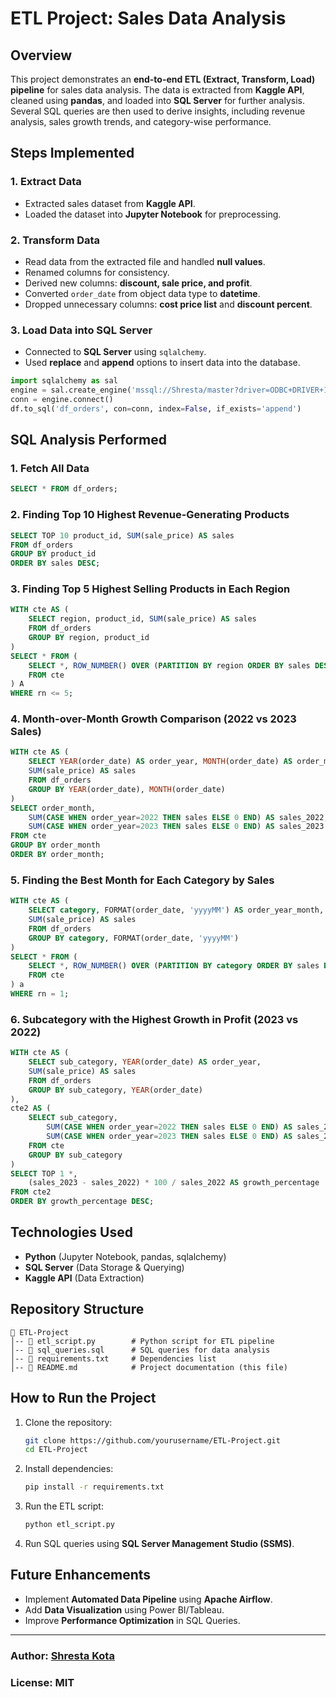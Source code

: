 # ETL Project: Sales Data Analysis

## Overview
This project demonstrates an **end-to-end ETL (Extract, Transform, Load) pipeline** for sales data analysis. The data is extracted from **Kaggle API**, cleaned using **pandas**, and loaded into **SQL Server** for further analysis. Several SQL queries are then used to derive insights, including revenue analysis, sales growth trends, and category-wise performance.

## Steps Implemented

### 1. **Extract Data**
- Extracted sales dataset from **Kaggle API**.
- Loaded the dataset into **Jupyter Notebook** for preprocessing.

### 2. **Transform Data**
- Read data from the extracted file and handled **null values**.
- Renamed columns for consistency.
- Derived new columns: **discount, sale price, and profit**.
- Converted `order_date` from object data type to **datetime**.
- Dropped unnecessary columns: **cost price list** and **discount percent**.

### 3. **Load Data into SQL Server**
- Connected to **SQL Server** using `sqlalchemy`.
- Used **replace** and **append** options to insert data into the database.

```python
import sqlalchemy as sal
engine = sal.create_engine('mssql://Shresta/master?driver=ODBC+DRIVER+17+FOR+SQL+SERVER')
conn = engine.connect()
df.to_sql('df_orders', con=conn, index=False, if_exists='append')
```

## SQL Analysis Performed

### **1. Fetch All Data**
```sql
SELECT * FROM df_orders;
```

### **2. Finding Top 10 Highest Revenue-Generating Products**
```sql
SELECT TOP 10 product_id, SUM(sale_price) AS sales
FROM df_orders
GROUP BY product_id
ORDER BY sales DESC;
```

### **3. Finding Top 5 Highest Selling Products in Each Region**
```sql
WITH cte AS (
    SELECT region, product_id, SUM(sale_price) AS sales
    FROM df_orders
    GROUP BY region, product_id
)
SELECT * FROM (
    SELECT *, ROW_NUMBER() OVER (PARTITION BY region ORDER BY sales DESC) AS rn
    FROM cte
) A
WHERE rn <= 5;
```

### **4. Month-over-Month Growth Comparison (2022 vs 2023 Sales)**
```sql
WITH cte AS (
    SELECT YEAR(order_date) AS order_year, MONTH(order_date) AS order_month,
    SUM(sale_price) AS sales
    FROM df_orders
    GROUP BY YEAR(order_date), MONTH(order_date)
)
SELECT order_month,
    SUM(CASE WHEN order_year=2022 THEN sales ELSE 0 END) AS sales_2022,
    SUM(CASE WHEN order_year=2023 THEN sales ELSE 0 END) AS sales_2023
FROM cte
GROUP BY order_month
ORDER BY order_month;
```

### **5. Finding the Best Month for Each Category by Sales**
```sql
WITH cte AS (
    SELECT category, FORMAT(order_date, 'yyyyMM') AS order_year_month,
    SUM(sale_price) AS sales
    FROM df_orders
    GROUP BY category, FORMAT(order_date, 'yyyyMM')
)
SELECT * FROM (
    SELECT *, ROW_NUMBER() OVER (PARTITION BY category ORDER BY sales DESC) AS rn
    FROM cte
) a
WHERE rn = 1;
```

### **6. Subcategory with the Highest Growth in Profit (2023 vs 2022)**
```sql
WITH cte AS (
    SELECT sub_category, YEAR(order_date) AS order_year,
    SUM(sale_price) AS sales
    FROM df_orders
    GROUP BY sub_category, YEAR(order_date)
),
cte2 AS (
    SELECT sub_category,
        SUM(CASE WHEN order_year=2022 THEN sales ELSE 0 END) AS sales_2022,
        SUM(CASE WHEN order_year=2023 THEN sales ELSE 0 END) AS sales_2023
    FROM cte
    GROUP BY sub_category
)
SELECT TOP 1 *,
    (sales_2023 - sales_2022) * 100 / sales_2022 AS growth_percentage
FROM cte2
ORDER BY growth_percentage DESC;
```

## Technologies Used
- **Python** (Jupyter Notebook, pandas, sqlalchemy)
- **SQL Server** (Data Storage & Querying)
- **Kaggle API** (Data Extraction)

## Repository Structure
```
📂 ETL-Project
│-- 📜 etl_script.py        # Python script for ETL pipeline
│-- 📜 sql_queries.sql      # SQL queries for data analysis
│-- 📜 requirements.txt     # Dependencies list
│-- 📜 README.md            # Project documentation (this file)
```

## How to Run the Project
1. Clone the repository:
   ```sh
   git clone https://github.com/yourusername/ETL-Project.git
   cd ETL-Project
   ```
2. Install dependencies:
   ```sh
   pip install -r requirements.txt
   ```
3. Run the ETL script:
   ```sh
   python etl_script.py
   ```
4. Run SQL queries using **SQL Server Management Studio (SSMS)**.

## Future Enhancements
- Implement **Automated Data Pipeline** using **Apache Airflow**.
- Add **Data Visualization** using Power BI/Tableau.
- Improve **Performance Optimization** in SQL Queries.

---
### **Author:** [Shresta Kota](https://github.com/yourusername)
### **License:** MIT

